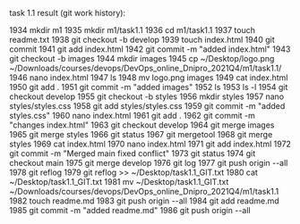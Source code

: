 task 1.1 result (git work history):

 1934  mkdir m1
 1935  mkdir m1/task1.1
 1936  cd m1/task1.1
 1937  touch readme.txt
 1938  git checkout -b develop
 1939  touch index.html
 1940  git commit
 1941  git add index.html
 1942  git commit -m "added index.html"
 1943  git checkout -b images
 1944  mkdir images
 1945  cp ~/Desktop/logo.png ~/Downloads/courses/devops/DevOps_online_Dnipro_2021Q4/m1/task1.1/
 1946  nano index.html
 1947  ls
 1948  mv logo.png images
 1949  cat index.html
 1950  git add .
 1951  git commit -m "added images"
 1952  ls
 1953  ls -l
 1954  git checkout develop
 1955  git checkout -b styles
 1956  mkdir styles
 1957  nano styles/styles.css
 1958  git add styles/styles.css
 1959  git commit -m "added styles.css"
 1960  nano index.html
 1961  git add .
 1962  git commit -m "changes index.html"
 1963  git checkout develop
 1964  git merge images
 1965  git merge styles
 1966  git status
 1967  git mergetool
 1968  git merge styles
 1969  cat index.html
 1970  nano index.html
 1971  git add index.html
 1972  git commit -m "Merged main fixed conflict"
 1973  git status
 1974  git checkout main
 1975  git merge develop
 1976  git log
 1977  git push origin --all
 1978  git reflog
 1979  git reflog >> ~/Desktop/task1.1_GIT.txt
 1980  cat ~/Desktop/task1.1_GIT.txt
 1981  mv ~/Desktop/task1.1_GIT.txt ~/Downloads/courses/devops/DevOps_online_Dnipro_2021Q4/m1/task1.1
 1982  touch readme.md
 1983  git push origin --all
 1984  git add readme.md
 1985  git commit -m "added readme.md"
 1986  git push origin --all
